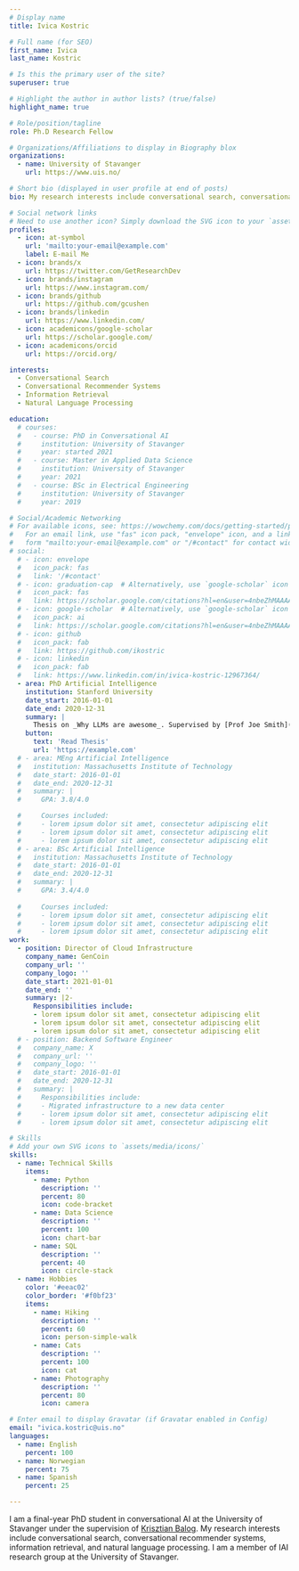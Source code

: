 ```yaml
---
# Display name
title: Ivica Kostric

# Full name (for SEO)
first_name: Ivica
last_name: Kostric

# Is this the primary user of the site?
superuser: true

# Highlight the author in author lists? (true/false)
highlight_name: true

# Role/position/tagline
role: Ph.D Research Fellow

# Organizations/Affiliations to display in Biography blox
organizations:
  - name: University of Stavanger
    url: https://www.uis.no/

# Short bio (displayed in user profile at end of posts)
bio: My research interests include conversational search, conversational recommender systems, information retrieval, and natural language processing.

# Social network links
# Need to use another icon? Simply download the SVG icon to your `assets/media/icons/` folder.
profiles:
  - icon: at-symbol
    url: 'mailto:your-email@example.com'
    label: E-mail Me
  - icon: brands/x
    url: https://twitter.com/GetResearchDev
  - icon: brands/instagram
    url: https://www.instagram.com/
  - icon: brands/github
    url: https://github.com/gcushen
  - icon: brands/linkedin
    url: https://www.linkedin.com/
  - icon: academicons/google-scholar
    url: https://scholar.google.com/
  - icon: academicons/orcid
    url: https://orcid.org/

interests:
  - Conversational Search
  - Conversational Recommender Systems
  - Information Retrieval
  - Natural Language Processing

education:
  # courses:
  #   - course: PhD in Conversational AI
  #     institution: University of Stavanger
  #     year: started 2021
  #   - course: Master in Applied Data Science
  #     institution: University of Stavanger
  #     year: 2021
  #   - course: BSc in Electrical Engineering
  #     institution: University of Stavanger
  #     year: 2019

# Social/Academic Networking
# For available icons, see: https://wowchemy.com/docs/getting-started/page-builder/#icons
#   For an email link, use "fas" icon pack, "envelope" icon, and a link in the
#   form "mailto:your-email@example.com" or "/#contact" for contact widget.
# social:
  # - icon: envelope
  #   icon_pack: fas
  #   link: '/#contact'
  # - icon: graduation-cap  # Alternatively, use `google-scholar` icon from `ai` icon pack
  #   icon_pack: fas
  #   link: https://scholar.google.com/citations?hl=en&user=4nbeZhMAAAAJ
  # - icon: google-scholar  # Alternatively, use `google-scholar` icon from `ai` icon pack
  #   icon_pack: ai
  #   link: https://scholar.google.com/citations?hl=en&user=4nbeZhMAAAAJ
  # - icon: github
  #   icon_pack: fab
  #   link: https://github.com/ikostric
  # - icon: linkedin
  #   icon_pack: fab
  #   link: https://www.linkedin.com/in/ivica-kostric-12967364/
  - area: PhD Artificial Intelligence
    institution: Stanford University
    date_start: 2016-01-01
    date_end: 2020-12-31
    summary: |
      Thesis on _Why LLMs are awesome_. Supervised by [Prof Joe Smith](https://example.com). Presented papers at 5 IEEE conferences with the contributions being published in 2 Springer journals.
    button:
      text: 'Read Thesis'
      url: 'https://example.com'
  # - area: MEng Artificial Intelligence
  #   institution: Massachusetts Institute of Technology
  #   date_start: 2016-01-01
  #   date_end: 2020-12-31
  #   summary: |
  #     GPA: 3.8/4.0

  #     Courses included:
  #     - lorem ipsum dolor sit amet, consectetur adipiscing elit
  #     - lorem ipsum dolor sit amet, consectetur adipiscing elit
  #     - lorem ipsum dolor sit amet, consectetur adipiscing elit
  # - area: BSc Artificial Intelligence
  #   institution: Massachusetts Institute of Technology
  #   date_start: 2016-01-01
  #   date_end: 2020-12-31
  #   summary: |
  #     GPA: 3.4/4.0
      
  #     Courses included:
  #     - lorem ipsum dolor sit amet, consectetur adipiscing elit
  #     - lorem ipsum dolor sit amet, consectetur adipiscing elit
  #     - lorem ipsum dolor sit amet, consectetur adipiscing elit
work:
  - position: Director of Cloud Infrastructure
    company_name: GenCoin
    company_url: ''
    company_logo: ''
    date_start: 2021-01-01
    date_end: ''
    summary: |2-
      Responsibilities include:
      - lorem ipsum dolor sit amet, consectetur adipiscing elit
      - lorem ipsum dolor sit amet, consectetur adipiscing elit
      - lorem ipsum dolor sit amet, consectetur adipiscing elit
  # - position: Backend Software Engineer
  #   company_name: X
  #   company_url: ''
  #   company_logo: ''
  #   date_start: 2016-01-01
  #   date_end: 2020-12-31
  #   summary: |
  #     Responsibilities include:
  #     - Migrated infrastructure to a new data center
  #     - lorem ipsum dolor sit amet, consectetur adipiscing elit
  #     - lorem ipsum dolor sit amet, consectetur adipiscing elit

# Skills
# Add your own SVG icons to `assets/media/icons/`
skills:
  - name: Technical Skills
    items:
      - name: Python
        description: ''
        percent: 80
        icon: code-bracket
      - name: Data Science
        description: ''
        percent: 100
        icon: chart-bar
      - name: SQL
        description: ''
        percent: 40
        icon: circle-stack
  - name: Hobbies
    color: '#eeac02'
    color_border: '#f0bf23'
    items:
      - name: Hiking
        description: ''
        percent: 60
        icon: person-simple-walk
      - name: Cats
        description: ''
        percent: 100
        icon: cat
      - name: Photography
        description: ''
        percent: 80
        icon: camera

# Enter email to display Gravatar (if Gravatar enabled in Config)
email: "ivica.kostric@uis.no"
languages:
  - name: English
    percent: 100
  - name: Norwegian
    percent: 75
  - name: Spanish
    percent: 25

---
```


I am a final-year PhD student in conversational AI at the University of Stavanger under the supervision of [Krisztian Balog](https://krisztianbalog.com/). My research interests include conversational search, conversational recommender systems, information retrieval, and natural language processing. I am a member of IAI research group at the University of Stavanger.

<!-- {{< icon name="download" pack="fas" >}} Download my {{< staticref "uploads/Ivica_Kostric_CV.pdf" "newtab" >}}CV{{< /staticref >}}. -->
